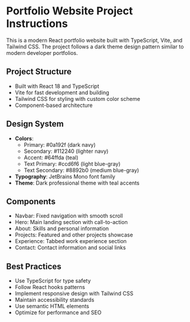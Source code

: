 <!-- Use this file to provide workspace-specific custom instructions to Copilot. For more details, visit https://code.visualstudio.com/docs/copilot/copilot-customization#_use-a-githubcopilotinstructionsmd-file -->

# Portfolio Website Project Instructions

This is a modern React portfolio website built with TypeScript, Vite, and Tailwind CSS. The project follows a dark theme design pattern similar to modern developer portfolios.

## Project Structure
- Built with React 18 and TypeScript
- Vite for fast development and building
- Tailwind CSS for styling with custom color scheme
- Component-based architecture

## Design System
- **Colors**: 
  - Primary: #0a192f (dark navy)
  - Secondary: #112240 (lighter navy)
  - Accent: #64ffda (teal)
  - Text Primary: #ccd6f6 (light blue-gray)
  - Text Secondary: #8892b0 (medium blue-gray)
- **Typography**: JetBrains Mono font family
- **Theme**: Dark professional theme with teal accents

## Components
- Navbar: Fixed navigation with smooth scroll
- Hero: Main landing section with call-to-action
- About: Skills and personal information
- Projects: Featured and other projects showcase
- Experience: Tabbed work experience section
- Contact: Contact information and social links

## Best Practices
- Use TypeScript for type safety
- Follow React hooks patterns
- Implement responsive design with Tailwind CSS
- Maintain accessibility standards
- Use semantic HTML elements
- Optimize for performance and SEO
